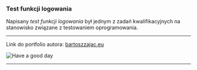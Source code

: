 ### Test funkcji logowania

Napisany *test funkcji logowania* był jednym z zadań kwalifikacyjnych na stanowisko związane z testowaniem oprogramowania.

---

<!-- Links -->
Link do portfolio autora: 
[bartoszzajac.eu](https://bartoszzajac.eu/)

<!-- Images -->
![Have a good day](https://avatars3.githubusercontent.com/u/32964096?s=460&v=4)

---
